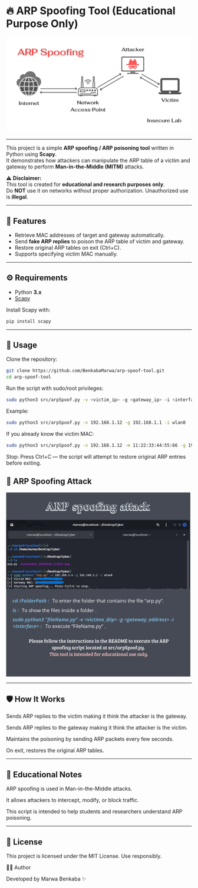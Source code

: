 
# 🔥 ARP Spoofing Tool (Educational Purpose Only)

<p align="center">
  <img src="pics/arp-spoofing.webp" alt="The-ARP-spoofing-attacks-technique" width="500"/>
</p>

---

This project is a simple **ARP spoofing / ARP poisoning tool** written in Python using **Scapy**.  
It demonstrates how attackers can manipulate the ARP table of a victim and gateway to perform **Man-in-the-Middle (MITM)** attacks.

⚠️ **Disclaimer:**  
This tool is created for **educational and research purposes only**.  
Do **NOT** use it on networks without proper authorization. Unauthorized use is **illegal**.

---

## 📌 Features
- Retrieve MAC addresses of target and gateway automatically.  
- Send **fake ARP replies** to poison the ARP table of victim and gateway.  
- Restore original ARP tables on exit (Ctrl+C).  
- Supports specifying victim MAC manually.  

---

## ⚙️ Requirements
- Python **3.x**
- [Scapy](https://scapy.readthedocs.io/)

Install Scapy with:
```bash
pip install scapy
```
---

## 🚀 Usage

Clone the repository:
```bash
git clone https://github.com/BenkabaMarwa/arp-spoof-tool.git
cd arp-spoof-tool
```


Run the script with sudo/root privileges:
```bash
sudo python3 src/arpSpoof.py -v <victim_ip> -g <gateway_ip> -i <interface>
```
Example:
```bash
sudo python3 src/arpSpoof.py -v 192.168.1.12 -g 192.168.1.1 -i wlan0
```
If you already know the victim MAC:
```bash
sudo python3 src/arpSpoof.py -v 192.168.1.12 -m 11:22:33:44:55:66 -g 192.168.1.1 -i wlan0
```
Stop: Press Ctrl+C — the script will attempt to restore original ARP entries before exiting.

## 🔑 ARP Spoofing Attack

![ARP Spoofing Attack](pics/ArpSpoof.png)

---

## 🛡️ How It Works

Sends ARP replies to the victim making it think the attacker is the gateway.

Sends ARP replies to the gateway making it think the attacker is the victim.

Maintains the poisoning by sending ARP packets every few seconds.

On exit, restores the original ARP tables.

---

## 📖 Educational Notes

ARP spoofing is used in Man-in-the-Middle attacks.

It allows attackers to intercept, modify, or block traffic.

This script is intended to help students and researchers understand ARP poisoning.

---

## 📝 License

This project is licensed under the MIT License.
Use responsibly.

👩‍💻 Author

Developed by Marwa Benkaba ✨
